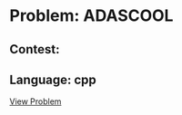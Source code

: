 # Problem: ADASCOOL

## Contest: 

## Language: cpp

[View Problem](https://www.codechef.com//problems/ADASCOOL)